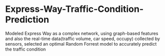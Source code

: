 # Express-Way-Traffic-Condition-Prediction
Modeled Express Way as a complex network, using graph-based features and also the real-time data(traffic volume, car speed, occupy) collected by sensors, selected an optimal Random Forrest model to accurately predict the traffic condition
